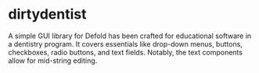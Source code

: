 # dirtydentist
A simple GUI library for Defold has been crafted for educational software in a dentistry program. 
It covers essentials like drop-down menus, buttons, checkboxes, radio buttons, and text fields. 
Notably, the text components allow for mid-string editing.
